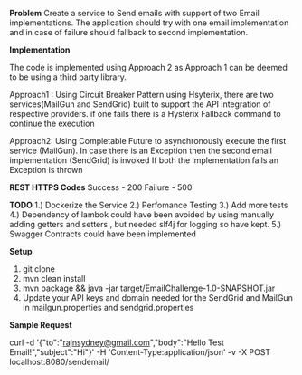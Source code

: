 **Problem**
Create a service to Send emails with support of two Email implementations. The application should try with one email implementation and in case of failure should fallback to second implementation.
  
**Implementation**

The code is implemented using Approach 2 as Approach 1  can be deemed to be using a third party library.

Approach1 : Using Circuit Breaker Pattern using Hsyterix, there are two services(MailGun and SendGrid) built to support the API integration of respective providers.
if one fails there is a Hysterix Fallback command to continue the execution

Approach2: Using Completable Future to asynchronously execute the first service (MailGun). In case there is an Exception then the second email implementation (SendGrid) is invoked
If both the implementation fails an Exception is thrown 


**REST HTTPS Codes**
Success - 200
Failure - 500
  
**TODO**
1.) Dockerize the Service
2.) Perfomance Testing
3.) Add more tests
4.) Dependency of lambok could have been avoided by using manually adding getters and setters , but needed slf4j for logging so have kept.
5.) Swagger Contracts could have been implemented


**Setup**
1. git clone <the repository>
2. mvn clean install
3. mvn package && java -jar target/EmailChallenge-1.0-SNAPSHOT.jar
4. Update your API keys and domain needed for the SendGrid and MailGun in  mailgun.properties and sendgrid.properties

**Sample Request**

curl -d '{"to":"rajnsydney@gmail.com","body":"Hello Test Email!","subject":"Hi"}' -H 'Content-Type:application/json' -v -X POST localhost:8080/sendemail/
